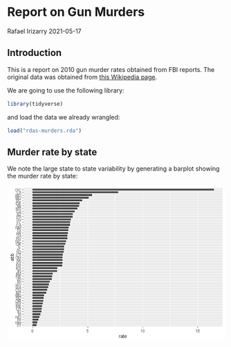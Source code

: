 Report on Gun Murders
================
Rafael Irizarry
2021-05-17

## Introduction

This is a report on 2010 gun murder rates obtained from FBI reports. The
original data was obtained from [this Wikipedia
page](https://en.wikipedia.org/wiki/Murder_in_the_United_States_by_state).

We are going to use the following library:

``` r
library(tidyverse)
```

and load the data we already wrangled:

``` r
load("rdas-murders.rda")
```

## Murder rate by state

We note the large state to state variability by generating a barplot
showing the murder rate by state:

![](Report_on_Gun_murders_files/figure-gfm/murder-rate-by-state-1.png)<!-- -->
